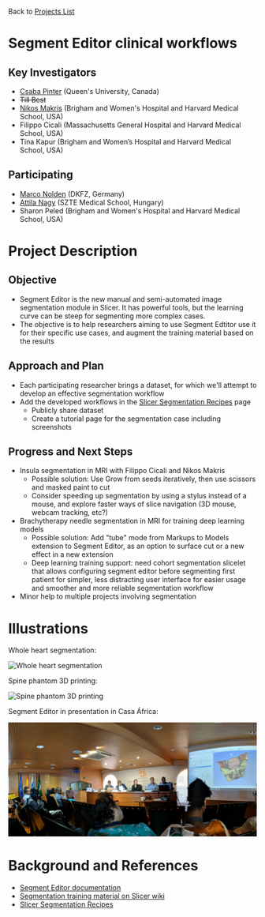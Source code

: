 Back to [Projects List](../../README.md#ProjectsList)

# Segment Editor clinical workflows

## Key Investigators

- [Csaba Pinter](http://perk.cs.queensu.ca/users/pinter) (Queen's University, Canada)
- ~~Till Best~~
- [Nikos Makris](https://lmi.med.harvard.edu/people/nikos-makris) (Brigham and Women's Hospital and Harvard Medical School, USA)
- Filippo Cicali (Massachusetts General Hospital and Harvard Medical School, USA)
- Tina Kapur (Brigham and Women’s Hospital and Harvard Medical School, USA)

## Participating
- [Marco Nolden](https://www.dkfz.de/en/mic/team/people/Marco_Nolden.html) (DKFZ, Germany)
- [Attila Nagy](http://www.klinikaikozpont.u-szeged.hu/orl/index.php/hu/munkatarsak) (SZTE Medical School, Hungary)
- Sharon Peled (Brigham and Women's Hospital and Harvard Medical School, USA)

# Project Description

## Objective

* Segment Editor is the new manual and semi-automated image segmentation module in Slicer. It has powerful tools, but the learning curve can be steep for segmenting more complex cases.
* The objective is to help researchers aiming to use Segment Edtitor use it for their specific use cases, and augment the training material based on the results

## Approach and Plan

* Each participating researcher brings a dataset, for which we'll attempt to develop an effective segmentation workflow
* Add the developed workflows in the [Slicer Segmentation Recipes](https://github.com/lassoan/SlicerSegmentationRecipes) page
  * Publicly share dataset
  * Create a tutorial page for the segmentation case including screenshots

## Progress and Next Steps

<!--Describe progress and next steps in a few bullet points as you are making progress.-->

* Insula segmentation in MRI with Filippo Cicali and Nikos Makris
  * Possible solution: Use Grow from seeds iteratively, then use scissors and masked paint to cut
  * Consider speeding up segmentation by using a stylus instead of a mouse, and explore faster ways of slice navigation (3D mouse, webcam tracking, etc?)
* Brachytherapy needle segmentation in MRI for training deep learning models
  * Possible solution: Add "tube" mode from Markups to Models extension to Segment Editor, as an option to surface cut or a new effect in a new extension
  * Deep learning training support: need cohort segmentation slicelet that allows configuring segment editor before segmenting first patient for simpler, less distracting user interface for easier usage and smoother and more reliable segmentation workflow  
* Minor help to multiple projects involving segmentation

# Illustrations
Whole heart segmentation:

![Whole heart segmentation](https://www.slicer.org/w/images/c/c1/20180612_SegmentEditor_WholeHeartScreenshot.PNG)

Spine phantom 3D printing:

![Spine phantom 3D printing](https://www.slicer.org/w/images/4/47/20180612_SegmentEditor_SpinePhantomMontage.png)

Segment Editor in presentation in Casa África:

![Segment Editor in presentation in Casa África](../../CasaAfrica_SegmentEditor_Panorama.jpg)

<!--Add pictures and links to videos that demonstrate what has been accomplished.-->

# Background and References

<!--Use this space for information that may help people better understand your project, like links to papers, source code, or data.-->

- [Segment Editor documentation](http://slicer.readthedocs.io/en/latest/user_guide/module_segmenteditor.html)
- [Segmentation training material on Slicer wiki](https://www.slicer.org/wiki/Documentation/Nightly/Training#Slicer4_Image_Segmentation)
- [Slicer Segmentation Recipes](https://github.com/lassoan/SlicerSegmentationRecipes)
